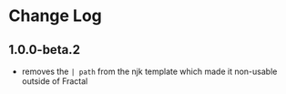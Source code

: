 # Change Log

## 1.0.0-beta.2

* removes the `| path` from the njk template which made it non-usable outside of Fractal
